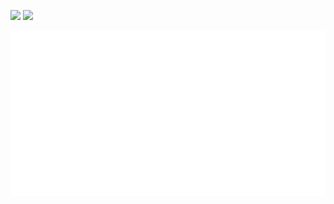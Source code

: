 <img src="https://github-readme-stats-hui5-awu7i8fa6-endbug.vercel.app/api?username=endbug&show_icons=true&hide_border=true&count_private=true&include_all_commits=true&theme=dark&bg_color=0d1117" /> <img src="https://github-readme-stats-hui5-awu7i8fa6-endbug.vercel.app/api/top-langs/?username=endbug&show_icons=true&hide_border=true&layout=compact&langs_count=8&theme=dark&bg_color=0d1117&exclude_repo=POLIMI-FINFO"/>

![Metrics](https://github.com/EndBug/EndBug/blob/main/github-metrics.svg)
